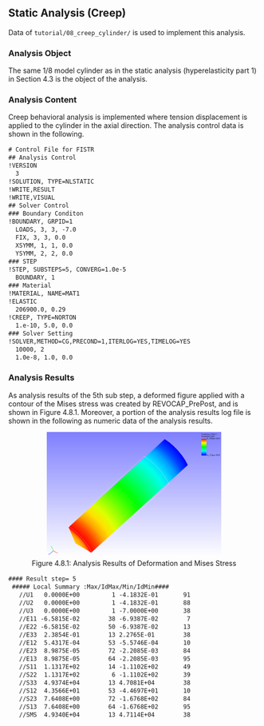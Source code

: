 ## Static Analysis (Creep)

Data of `tutorial/08_creep_cylinder/` is used to implement this analysis.

### Analysis Object

The same 1/8 model cylinder as in the static analysis (hyperelasticity part 1) in Section 4.3 is the object of the analysis.

### Analysis Content

Creep behavioral analysis is implemented where tension displacement is applied to the cylinder in the axial direction. The analysis control data is shown in the following.

```
# Control File for FISTR
## Analysis Control
!VERSION
  3
!SOLUTION, TYPE=NLSTATIC
!WRITE,RESULT
!WRITE,VISUAL
## Solver Control
### Boundary Conditon
!BOUNDARY, GRPID=1
  LOADS, 3, 3, -7.0
  FIX, 3, 3, 0.0
  XSYMM, 1, 1, 0.0
  YSYMM, 2, 2, 0.0
### STEP
!STEP, SUBSTEPS=5, CONVERG=1.0e-5
  BOUNDARY, 1
### Material
!MATERIAL, NAME=MAT1
!ELASTIC
  206900.0, 0.29
!CREEP, TYPE=NORTON
  1.e-10, 5.0, 0.0
### Solver Setting
!SOLVER,METHOD=CG,PRECOND=1,ITERLOG=YES,TIMELOG=YES
  10000, 2
  1.0e-8, 1.0, 0.0
```

### Analysis Results

As analysis results of the 5th sub step, a deformed figure applied with a contour of the Mises stress was created by REVOCAP_PrePost, and is shown in Figure 4.8.1. Moreover, a portion of the analysis results log file is shown in the following as numeric data of the analysis results.

<div style="text-align: center;">
<img src="./media/image08_01.png" width="350px"><br>
Figure 4.8.1: Analysis Results of Deformation and Mises Stress
</div>

```
#### Result step= 5
 ##### Local Summary :Max/IdMax/Min/IdMin####
   //U1   0.0000E+00         1 -4.1832E-01       91
   //U2   0.0000E+00         1 -4.1832E-01       88
   //U3   0.0000E+00         1 -7.0000E+00       38
   //E11 -6.5815E-02        38 -6.9387E-02        7
   //E22 -6.5815E-02        50 -6.9387E-02       13
   //E33  2.3854E-01        13 2.2765E-01        38
   //E12  5.4317E-04        53 -5.5746E-04       10
   //E23  8.9875E-05        72 -2.2085E-03       84
   //E13  8.9875E-05        64 -2.2085E-03       95
   //S11  1.1317E+02        14 -1.1102E+02       49
   //S22  1.1317E+02         6 -1.1102E+02       39
   //S33  4.9374E+04        13 4.7081E+04        38
   //S12  4.3566E+01        53 -4.4697E+01       10
   //S23  7.6408E+00        72 -1.6768E+02       84
   //S13  7.6408E+00        64 -1.6768E+02       95
   //SMS  4.9340E+04        13 4.7114E+04        38
```
